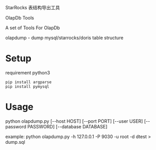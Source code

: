 StarRocks 表结构导出工具

OlapDb Tools

A set of Tools For OlapDb

olapdump - dump mysql/starrocks/doris table structure

# Setup

requirement python3

```
pip install argparse
pip install pymysql
```


# Usage

python olapdump.py [--host HOST] [--port PORT] [--user USER]
                    [--password PASSWORD] [--database DATABASE]

example:
python olapdump.py -h 127.0.0.1 -P 9030 -u root -d dtest > dump.sql
